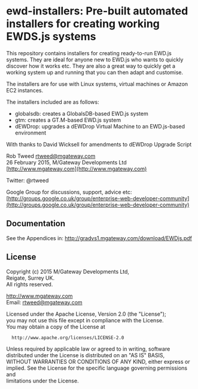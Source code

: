 # ewd-installers: Pre-built automated installers for creating working EWDS.js systems
 
This repository contains installers for creating ready-to-run EWD.js systems.  They are ideal for anyone
new to EWD.js who wants to quickly discover how it works etc.  They are also a great way to quickly get a
working system up and running that you can then adapt and customise.

The installers are for use with Linux systems, virtual machines or Amazon EC2 instances.

The installers included are as follows:

- globalsdb: creates a GlobalsDB-based EWD.js system
- gtm: creates a GT.M-based EWD.js system
- dEWDrop: upgrades a dEWDrop Virtual Machine to an EWD.js-based environment

With thanks to David Wicksell for amendments to dEWDrop Upgrade Script

Rob Tweed <rtweed@mgateway.com>  
26 February 2015, M/Gateway Developments Ltd [http://www.mgateway.com](http://www.mgateway.com)  

Twitter: @rtweed

Google Group for discussions, support, advice etc: [http://groups.google.co.uk/group/enterprise-web-developer-community](http://groups.google.co.uk/group/enterprise-web-developer-community)


## Documentation

  See the Appendices in: http://gradvs1.mgateway.com/download/EWDjs.pdf


## License

 Copyright (c) 2015 M/Gateway Developments Ltd,                           
 Reigate, Surrey UK.                                                      
 All rights reserved.                                                     
                                                                           
  http://www.mgateway.com                                                  
  Email: rtweed@mgateway.com                                               
                                                                           
                                                                           
  Licensed under the Apache License, Version 2.0 (the "License");          
  you may not use this file except in compliance with the License.         
  You may obtain a copy of the License at                                  
                                                                           
      http://www.apache.org/licenses/LICENSE-2.0                           
                                                                           
  Unless required by applicable law or agreed to in writing, software      
  distributed under the License is distributed on an "AS IS" BASIS,        
  WITHOUT WARRANTIES OR CONDITIONS OF ANY KIND, either express or implied. 
  See the License for the specific language governing permissions and      
   limitations under the License.      
